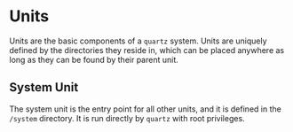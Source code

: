 # Units

Units are the basic components of a `quartz` system. Units are uniquely defined by the directories they reside in, which can be placed anywhere as long as they can be found by their parent unit.

## System Unit
The system unit is the entry point for all other units, and it is defined in the `/system` directory. It is run directly by `quartz` with root privileges.
